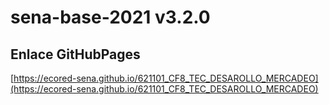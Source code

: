 # **sena-base-2021 v3.2.0**

## **Enlace GitHubPages**

[https://ecored-sena.github.io/621101_CF8_TEC_DESAROLLO_MERCADEO](https://ecored-sena.github.io/621101_CF8_TEC_DESAROLLO_MERCADEO)